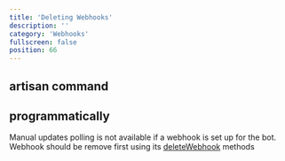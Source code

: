```yaml
---
title: 'Deleting Webhooks'
description: ''
category: 'Webhooks'
fullscreen: false 
position: 66
---
```



[//]: # (todo)

## artisan command

## programmatically

<alert type="alert">Manual updates polling is not available if a webhook is set up for the bot. Webhook should be remove first using its [deleteWebhook](webhooks/deleting-webhooks) methods</alert>
